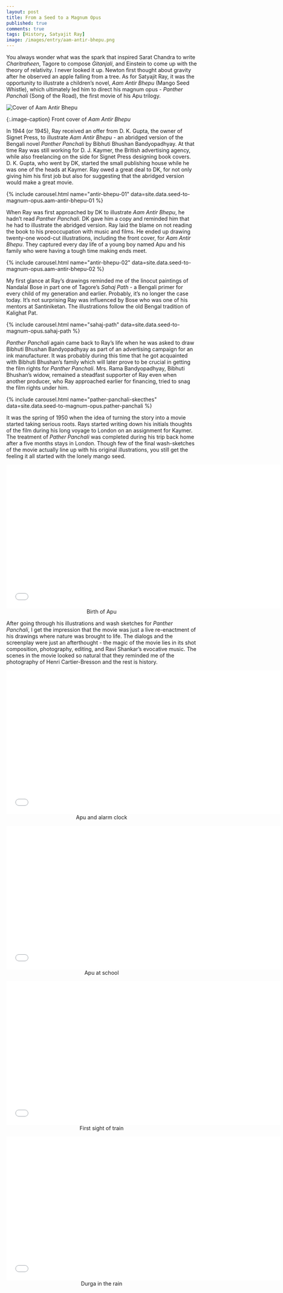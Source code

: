 ```yaml
---
layout: post
title: From a Seed to a Magnum Opus
published: true
comments: true
tags: [History, Satyajit Ray]
image: /images/entry/aam-antir-bhepu.png
---
```


You always wonder what was the spark that inspired Sarat Chandra to write 
_Charitraheen_, Tagore to compose _Gitanjali_, and Einstein to come up with the 
theory of relativity. I never looked it up. Newton first thought about 
gravity after he observed an apple falling from a tree. As for Satyajit Ray, 
it was the opportunity to illustrate a children’s novel, 
_Aam Antir Bhepu_ (Mango Seed Whistle), which ultimately led him to direct 
his magnum opus - _Panther Panchali_ (Song of the Road), the first movie of 
his Apu trilogy.

![Cover of Aam Antir Bhepu](/images/seed-to-magnum-opus/aav-cover.jpg?style=centerme)

{:.image-caption}
Front cover of _Aam Antir Bhepu_

In 1944 (or 1945), Ray received an offer from D. K. Gupta, the owner of Signet 
Press, to illustrate _Aam Antir Bhepu_ - an abridged version of the Bengali novel 
_Panther Panchali_ by Bibhuti Bhushan Bandyopadhyay. At that time Ray was still 
working for D. J. Kaymer, the British advertising agency, while also 
freelancing on the side for Signet Press designing book covers. D. K. Gupta, 
who went by DK, started the small publishing house while he was one of the 
heads at Kaymer. Ray owed a great deal to DK, for not only giving him his 
first job but also for suggesting that the abridged version would make 
a great movie.

{% include carousel.html name="antir-bhepu-01" data=site.data.seed-to-magnum-opus.aam-antir-bhepu-01 %}

When Ray was first approached by DK to illustrate _Aam Antir Bhepu_, he hadn’t 
read _Panther Panchali_. DK gave him a copy and reminded him that he 
had to illustrate the abridged version. Ray laid the blame on not reading the book 
to his preoccupation with music and films. He ended up drawing twenty-one 
wood-cut illustrations, including the front cover, for _Aam Antir Bhepu_. They 
captured every day life of a young boy named Apu and his family who were having
a tough time making ends meet.

{% include carousel.html name="antir-bhepu-02" data=site.data.seed-to-magnum-opus.aam-antir-bhepu-02 %}

My first glance at Ray’s drawings reminded me of the linocut paintings of Nandalal 
Bose in part one of Tagore’s _Sahaj Path_ - a Bengali primer for 
every child of my generation and earlier. Probably, 
it’s no longer the case today. It’s not surprising Ray was influenced by 
Bose who was one of his mentors at Santiniketan. The illustrations follow the 
old Bengal tradition of Kalighat Pat.

{% include carousel.html name="sahaj-path" data=site.data.seed-to-magnum-opus.sahaj-path %}

_Panther Panchali_ again came back to Ray’s life when he was asked to draw Bibhuti Bhushan 
Bandyopadhyay as part of an advertising campaign for an ink manufacturer. 
It was probably during this time that he got  acquainted with
Bibhuti Bhushan’s family which will later prove to be crucial in getting 
the film rights for _Panther Panchali_. Mrs. Rama Bandyopadhyay, 
Bibhuti Bhushan’s widow, remained a steadfast supporter of Ray even 
when another producer, who Ray approached earlier for financing, tried to 
snag the film rights under him.

{% include carousel.html name="pather-panchali-skecthes" data=site.data.seed-to-magnum-opus.pather-panchali %}

It was the spring of 1950 when the idea of turning the story into a movie started
taking serious roots. Rays started writing down his initials thoughts of the film 
during his long voyage to London on an assignment 
for Kaymer. The treatment of _Pather Panchali_ was completed during his trip back 
home after a five months stays in London. Though few of the final wash-sketches 
of the movie actually line up with his original illustrations, you still 
get the feeling it all started with the lonely mango seed.

<div align="center">
<iframe width="725" height="380" frameborder="0" src="//player.vimeo.com/video/192472480" webkitallowfullscreen="1" mozallowfullscreen="1" allowfullscreen="1"></iframe>
</div>
<div align="center">Birth of Apu</div>

After going through his illustrations and wash sketches for _Panther Panchali_, 
I get the impression that the movie was just a live re-enactment of his 
drawings where nature was brought to life. The dialogs and the screenplay 
were just an afterthought - the magic of the movie lies in its shot composition, 
photography, editing, and Ravi Shankar’s evocative music. The scenes in
the movie looked so natural that they reminded me of the photography of 
Henri Cartier-Bresson and the rest is history.

<div align="center">
<iframe width="725" height="380" frameborder="0" src="//player.vimeo.com/video/192472482" webkitallowfullscreen="1" mozallowfullscreen="1" allowfullscreen="1"></iframe>
</div>
<div align="center">Apu and alarm clock</div>
<p/>

<div align="center">
<iframe width="725" height="380" frameborder="0" src="//player.vimeo.com/video/192472478" webkitallowfullscreen="1" mozallowfullscreen="1" allowfullscreen="1"></iframe>
</div>
<div align="center">Apu at school</div>
<p/>

<div align="center">
<iframe width="725" height="380" frameborder="0" src="//player.vimeo.com/video/192472483" webkitallowfullscreen="1" mozallowfullscreen="1" allowfullscreen="1"></iframe>
</div>
<div align="center">First sight of train</div>
<p/>

<div align="center">
<iframe width="725" height="380" frameborder="0" src="//player.vimeo.com/video/192472481" webkitallowfullscreen="1" mozallowfullscreen="1" allowfullscreen="1"></iframe> 
</div>
<div align="center">Durga in the rain</div>

